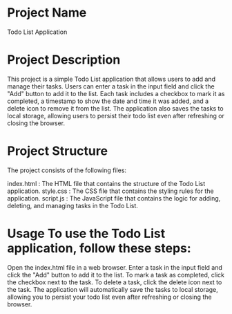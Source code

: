 # Project Name
Todo List Application

# Project Description 
This project is a simple Todo List application that allows users to add and manage their tasks. Users can enter a task in the input field and click the "Add" button to add it to the list. Each task includes a checkbox to mark it as completed, a timestamp to show the date and time it was added, and a delete icon to remove it from the list. The application also saves the tasks to local storage, allowing users to persist their todo list even after refreshing or closing the browser.

# Project Structure 
The project consists of the following files:

index.html : The HTML file that contains the structure of the Todo List application. 
style.css : The CSS file that contains the styling rules for the application.
script.js : The JavaScript file that contains the logic for adding, deleting, and managing tasks in the Todo List. 

# Usage To use the Todo List application, follow these steps:

Open the index.html file in a web browser. Enter a task in the input field and click the "Add" button to add it to the list. To mark a task as completed, click the checkbox next to the task. To delete a task, click the delete icon next to the task. The application will automatically save the tasks to local storage, allowing you to persist your todo list even after refreshing or closing the browser.
